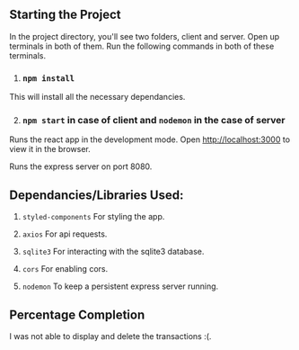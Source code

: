 

## Starting the Project

In the project directory, you'll see two folders, client and server. Open up terminals in both of them. Run the following commands in both of these terminals.


1) ### `npm install`
This will install all the necessary dependancies.

2) ### `npm start` in case of client and `nodemon` in the case of server

Runs the react app in the development mode.
Open [http://localhost:3000](http://localhost:3000) to view it in the browser.

Runs the express server on port 8080.

## Dependancies/Libraries Used:

1) `styled-components`
For styling the app.

2) `axios`
For api requests. 

3) `sqlite3`
For interacting with the sqlite3 database.

4) `cors`
For enabling cors.

5) `nodemon`
To keep a persistent express server running.

## Percentage Completion

I was not able to display and delete the transactions :(.